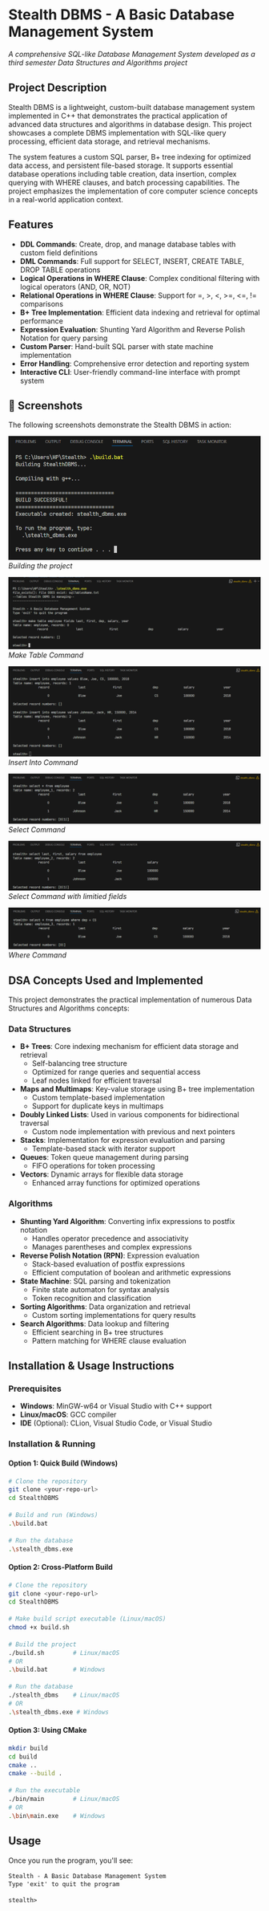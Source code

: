 # Stealth DBMS - A Basic Database Management System

_A comprehensive SQL-like Database Management System developed as a third semester Data Structures and Algorithms project_

## Project Description

Stealth DBMS is a lightweight, custom-built database management system implemented in C++ that demonstrates the practical application of advanced data structures and algorithms in database design. This project showcases a complete DBMS implementation with SQL-like query processing, efficient data storage, and retrieval mechanisms.

The system features a custom SQL parser, B+ tree indexing for optimized data access, and persistent file-based storage. It supports essential database operations including table creation, data insertion, complex querying with WHERE clauses, and batch processing capabilities. The project emphasizes the implementation of core computer science concepts in a real-world application context.

## Features

- **DDL Commands**: Create, drop, and manage database tables with custom field definitions
- **DML Commands**: Full support for SELECT, INSERT, CREATE TABLE, DROP TABLE operations
- **Logical Operations in WHERE Clause**: Complex conditional filtering with logical operators (AND, OR, NOT)
- **Relational Operations in WHERE Clause**: Support for =, >, <, >=, <=, != comparisons
- **B+ Tree Implementation**: Efficient data indexing and retrieval for optimal performance
- **Expression Evaluation**: Shunting Yard Algorithm and Reverse Polish Notation for query parsing
- **Custom Parser**: Hand-built SQL parser with state machine implementation
- **Error Handling**: Comprehensive error detection and reporting system
- **Interactive CLI**: User-friendly command-line interface with prompt system

## 📸 Screenshots

The following screenshots demonstrate the Stealth DBMS in action:

![Screenshot 1](screenshots/Screenshot%202025-07-08%20145516.png)
_Building the project_

![Screenshot 2](screenshots/Screenshot%202025-07-08%20145646.png)
_Make Table Command_

![Screenshot 3](screenshots/Screenshot%202025-07-08%20145752.png)
_Insert Into Command_

![Screenshot 4](screenshots/Screenshot%202025-07-08%20145845.png)
_Select Command_

![Screenshot 5](screenshots/Screenshot%202025-07-08%20145934.png)
_Select Command with limitied fields_

![Screenshot 6](screenshots/Screenshot%202025-07-08%20150058.png)
_Where Command_

## DSA Concepts Used and Implemented

This project demonstrates the practical implementation of numerous Data Structures and Algorithms concepts:

### **Data Structures**

- **B+ Trees**: Core indexing mechanism for efficient data storage and retrieval
  - Self-balancing tree structure
  - Optimized for range queries and sequential access
  - Leaf nodes linked for efficient traversal
- **Maps and Multimaps**: Key-value storage using B+ tree implementation
  - Custom template-based implementation
  - Support for duplicate keys in multimaps
- **Doubly Linked Lists**: Used in various components for bidirectional traversal
  - Custom node implementation with previous and next pointers
- **Stacks**: Implementation for expression evaluation and parsing
  - Template-based stack with iterator support
- **Queues**: Token queue management during parsing
  - FIFO operations for token processing
- **Vectors**: Dynamic arrays for flexible data storage
  - Enhanced array functions for optimized operations

### **Algorithms**

- **Shunting Yard Algorithm**: Converting infix expressions to postfix notation
  - Handles operator precedence and associativity
  - Manages parentheses and complex expressions
- **Reverse Polish Notation (RPN)**: Expression evaluation
  - Stack-based evaluation of postfix expressions
  - Efficient computation of boolean and arithmetic expressions
- **State Machine**: SQL parsing and tokenization
  - Finite state automaton for syntax analysis
  - Token recognition and classification
- **Sorting Algorithms**: Data organization and retrieval
  - Custom sorting implementations for query results
- **Search Algorithms**: Data lookup and filtering
  - Efficient searching in B+ tree structures
  - Pattern matching for WHERE clause evaluation

## Installation & Usage Instructions

### Prerequisites

- **Windows**: MinGW-w64 or Visual Studio with C++ support
- **Linux/macOS**: GCC compiler
- **IDE** (Optional): CLion, Visual Studio Code, or Visual Studio

### Installation & Running

#### Option 1: Quick Build (Windows)

```bash
# Clone the repository
git clone <your-repo-url>
cd StealthDBMS

# Build and run (Windows)
.\build.bat

# Run the database
.\stealth_dbms.exe
```

#### Option 2: Cross-Platform Build

```bash
# Clone the repository
git clone <your-repo-url>
cd StealthDBMS

# Make build script executable (Linux/macOS)
chmod +x build.sh

# Build the project
./build.sh        # Linux/macOS
# OR
.\build.bat       # Windows

# Run the database
./stealth_dbms    # Linux/macOS
# OR
.\stealth_dbms.exe # Windows
```

#### Option 3: Using CMake

```bash
mkdir build
cd build
cmake ..
cmake --build .

# Run the executable
./bin/main        # Linux/macOS
# OR
.\bin\main.exe    # Windows
```

## Usage

Once you run the program, you'll see:

```
Stealth - A Basic Database Management System
Type 'exit' to quit the program

stealth>
```
